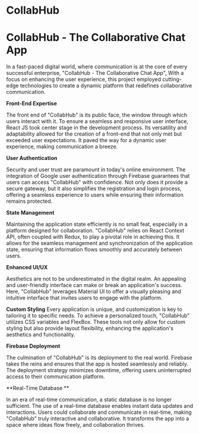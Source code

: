 # CollabHub

# CollabHub - The Collaborative Chat App 
 
 In a fast-paced digital world, where communication is at the core of every successful enterprise, "CollabHub - The Collaborative Chat App", With a focus on enhancing the user experience, this project employed cutting-edge technologies to create a dynamic platform that redefines collaborative communication.  
 
**Front-End Expertise**
 
The front end of "CollabHub" is its public face, the window through which users interact with it. To ensure a seamless and responsive user interface, React JS took center stage in the development process. Its versatility and adaptability allowed for the creation of a front-end that not only met but exceeded user expectations. It paved the way for a dynamic user experience, making communication a breeze.  
 
**User Authentication**

Security and user trust are paramount in today's online environment. The integration of Google user authentication through Firebase guarantees that users can access "CollabHub" with confidence. Not only does it provide a secure gateway, but it also simplifies the registration and login process, offering a seamless experience to users while ensuring their information remains protected.  

**State Management**

Maintaining the application state efficiently is no small feat, especially in a platform designed for collaboration. "CollabHub" relies on React Context API, often coupled with Redux, to play a pivotal role in achieving this. It allows for the seamless management and synchronization of the application state, ensuring that information flows smoothly and accurately between users.   

**Enhanced UI/UX**

Aesthetics are not to be underestimated in the digital realm. An appealing and user-friendly interface can make or break an application's success. Here, "CollabHub" leverages Material UI to offer a visually pleasing and intuitive interface that invites users to engage with the platform.   

**Custom Styling**
Every application is unique, and customization is key to tailoring it to specific needs. To achieve a personalized touch, "CollabHub" utilizes CSS variables and FlexBox. These tools not only allow for custom styling but also provide layout flexibility, enhancing the application's aesthetics and functionality.   


**Firebase Deployment**
  
  The culmination of "CollabHub" is its deployment to the real world. Firebase takes the reins and ensures that the app is hosted seamlessly and reliably. The deployment strategy minimizes downtime, offering users uninterrupted access to their communication platform.   

**Real-Time Database **

In an era of real-time communication, a static database is no longer sufficient. The use of a real-time database enables instant data updates and interactions. Users could collaborate and communicate in real-time, making "CollabHub" truly interactive and collaborative. It transforms the app into a space where ideas flow freely, and collaboration thrives.
